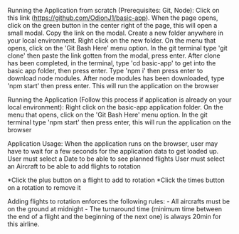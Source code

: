 Running the Application from scratch (Prerequisites: Git, Node):
Click on this link (https://github.com/OdionJ1/basic-app).
When the page opens, click on the green button in the center right of the page, this will open a small modal. Copy the link on the modal.
Create a new folder anywhere in your local environment. Right click on the new folder. On the menu that opens, click on the 'Git Bash Here' menu option.
In the git terminal type 'git clone' then paste the link gotten from the modal, press enter.
After clone has been completed, in the terminal, type 'cd basic-app' to get into the basic app folder, then press enter. Type 'npm i' then press enter to download node modules.
After node modules has been downloaded, type 'npm start' then press enter. This will run the application on the browser


Running the Application (Follow this process if application is already on your local environment):
Right click on the basic-app application folder. On the menu that opens, click on the 'Git Bash Here' menu option. In the git terminal type 'npm start' then press enter, this will run the application on the browser


Application Usage:
When the application runs on the browser, user may have to wait for a few seconds for the application data to get loaded up.
User must select a Date to be able to see planned flights
User must select an Aircraft to be able to add flights to rotation


*Click the plus button on a flight to add to rotation
*Click the times button on a rotation to remove it


Adding flights to rotation enforces the following rules:
    - All aircrafts must be on the ground at midnight
    - The turnaround time (minimum time between the end of a flight and the beginning of the next one) is always 20min for this airline.
